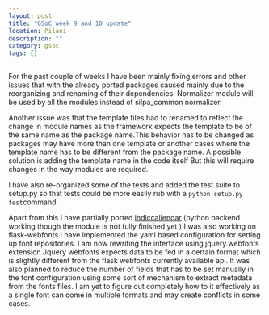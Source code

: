 ```yaml
---
layout: post
title: "GSoC week 9 and 10 update"
location: Pilani
description: ""
category: gsoc
tags: []
---
```

For the past couple of weeks I have been mainly fixing errors and other issues 
that with the already ported packages caused mainly due to the reorganizing and
renaming of their dependencies. Normalizer module will be used by all the
modules instead of silpa_common normalizer.

Another issue was that the template files had to renamed to reflect the change 
in module names as the framework expects the template to be of the same
name as the package name.This behavior has  to be changed as packages may have
more than one template or another cases where the template name has to be 
different from the package name. A possible solution is adding the template
name in the  code itself But this will require changes in the way modules are
required.

I have also re-organized some of the tests and added the test suite to setup.py
so that tests could be more easily rub with a  `python setup.py test`command.

Apart from this I have partially ported
[indiccallendar](https://github.com/diadara/indiccallendar) (python backend 
working though the module is not fully finished yet ).I was also working on
flask-webfonts.I have implemented the yaml based configuration for setting up
font repositories. I am now rewriting the interface using jquery.webfonts
extension.Jquery webfonts expects data to be  fed in a certain format which is 
slightly different  from the  flask webfonts currently available api.
It was also planned to reduce the number of fields that has to be
set manually in the font configuration using some sort of mechanism to extract
metadata from the fonts files. I am yet to figure  out completely how to
it effectively as a single font can come in multiple formats and may create
conflicts in some cases.


